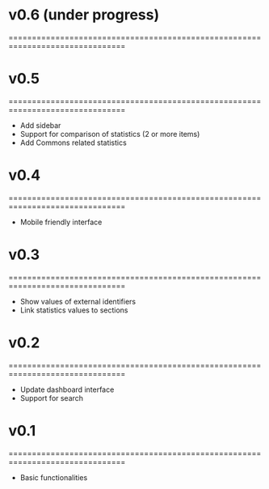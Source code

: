 # v0.6 (under progress)
===============================================================================

# v0.5
===============================================================================
* Add sidebar
* Support for comparison of statistics (2 or more items)
* Add Commons related statistics

# v0.4
===============================================================================
* Mobile friendly interface

# v0.3
===============================================================================
* Show values of external identifiers
* Link statistics values to sections

# v0.2
===============================================================================
* Update dashboard interface
* Support for search 

# v0.1
===============================================================================
* Basic functionalities 
